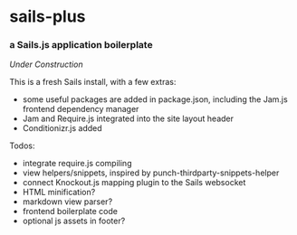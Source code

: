 # sails-plus
### a Sails.js application boilerplate

*Under Construction*

This is a fresh Sails install, with a few extras:

- some useful packages are added in package.json, including the Jam.js frontend dependency manager
- Jam and Require.js integrated into the site layout header
- Conditionizr.js added

Todos:

- integrate require.js compiling
- view helpers/snippets, inspired by punch-thirdparty-snippets-helper
- connect Knockout.js mapping plugin to the Sails websocket
- HTML minification?
- markdown view parser?
- frontend boilerplate code
- optional js assets in footer?

